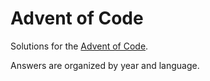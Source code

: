 # Advent of Code

Solutions for the [Advent of Code](http://adventofcode.com/).

Answers are organized by year and language.
